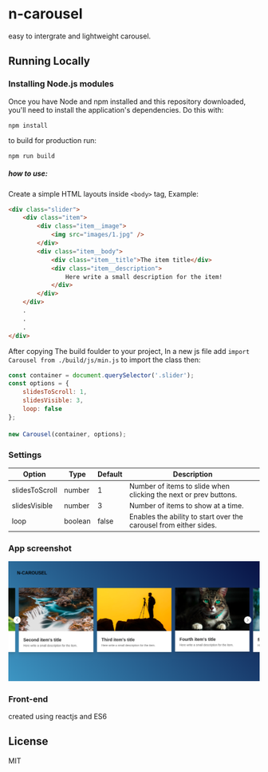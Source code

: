 # n-carousel
easy to intergrate and lightweight carousel.

## Running Locally

### Installing Node.js modules

Once you have Node and npm installed and this repository downloaded, you'll need
to install the application's dependencies. Do this with:

    npm install

to build for production run:

    npm run build

##### how to use:
Create a simple HTML layouts inside ```<body>``` tag, Example:

```html
<div class="slider">
	<div class="item">
		<div class="item__image">
			<img src="images/1.jpg" />
		</div>
		<div class="item__body">
			<div class="item__title">The item title</div>
			<div class="item__description">
				Here write a small description for the item!
			</div>
		</div>
	</div>
	.
	.
	.
</div>
```

After copying The build foulder to your project,
In a new js file add ```import Carousel from ./build/js/min.js``` to import the class then:

```js
const container = document.querySelector('.slider');
const options = {
	slidesToScroll: 1,
	slidesVisible: 3,
	loop: false
};

new Carousel(container, options);
```

### Settings

Option | Type | Default | Description
------ | ---- | ------- | -----------
slidesToScroll | number | 1 | Number of items to slide when clicking the next or prev buttons.
slidesVisible | number | 3 | Number of items to show at a time.
loop | boolean | false | Enables the ability to start over the carousel from either sides.

### App screenshot

![n-carousel screenshot](https://github.com/shutsugan/n-carousel/blob/master/example.png)

### Front-end

created using reactjs and ES6

## License

MIT